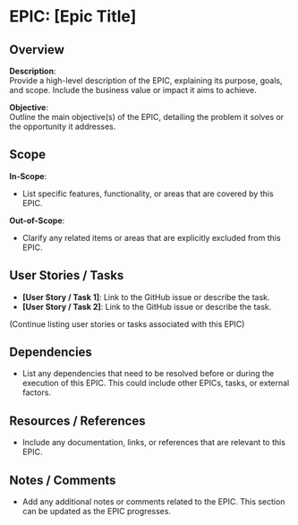 # EPIC: [Epic Title]

## Overview
**Description**:  
Provide a high-level description of the EPIC, explaining its purpose, goals, and scope. Include the business value or impact it aims to achieve.

**Objective**:  
Outline the main objective(s) of the EPIC, detailing the problem it solves or the opportunity it addresses.

## Scope
**In-Scope**:  
- List specific features, functionality, or areas that are covered by this EPIC.

**Out-of-Scope**:  
- Clarify any related items or areas that are explicitly excluded from this EPIC.

## User Stories / Tasks
- **[User Story / Task 1]**: Link to the GitHub issue or describe the task.
- **[User Story / Task 2]**: Link to the GitHub issue or describe the task.

(Continue listing user stories or tasks associated with this EPIC)

## Dependencies
- List any dependencies that need to be resolved before or during the execution of this EPIC. This could include other EPICs, tasks, or external factors.

## Resources / References
- Include any documentation, links, or references that are relevant to this EPIC.

## Notes / Comments
- Add any additional notes or comments related to the EPIC. This section can be updated as the EPIC progresses.
